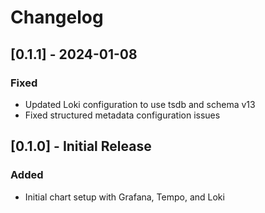 # Changelog

## [0.1.1] - 2024-01-08
### Fixed
- Updated Loki configuration to use tsdb and schema v13
- Fixed structured metadata configuration issues

## [0.1.0] - Initial Release
### Added
- Initial chart setup with Grafana, Tempo, and Loki 